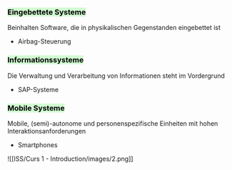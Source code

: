 
### <mark style="background: #BBFABBA6;">Eingebettete Systeme</mark>

Beinhalten Software, die in physikalischen Gegenstanden eingebettet ist

- Airbag-Steuerung


### <mark style="background: #BBFABBA6;">Informationssysteme</mark>

Die Verwaltung und Verarbeitung von Informationen steht im Vordergrund

- SAP-Systeme


### <mark style="background: #BBFABBA6;">Mobile Systeme</mark>

Mobile, (semi)-autonome und personenspezifische Einheiten mit hohen Interaktionsanforderungen

- Smartphones


![[ISS/Curs 1 - Introduction/images/2.png]]
